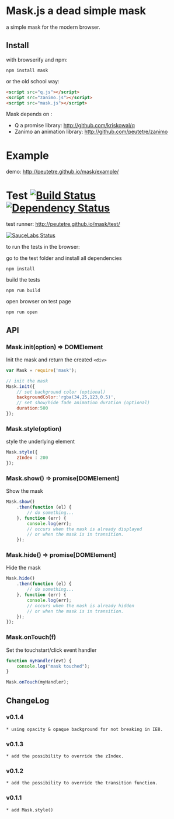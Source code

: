 # Mask.js a dead simple mask

a simple mask for the modern browser.

## Install

with browserify and npm:

```
npm install mask
```

or the old school way:

``` html
<script src="q.js"></script>
<script src="zanimo.js"></script>
<script src="mask.js"></script>
```

Mask depends on :

* Q a promise library: http://github.com/kriskowal/q
* Zanimo an animation library: http://github.com/peutetre/zanimo

# Example

demo: http://peutetre.github.io/mask/example/

# Test [![Build Status](https://secure.travis-ci.org/peutetre/mask.png)](http://travis-ci.org/peutetre/mask) [![Dependency Status](https://gemnasium.com/peutetre/mask.png)](https://gemnasium.com/peutetre/mask)

test runner: http://peutetre.github.io/mask/test/

[![SauceLabs Status](https://saucelabs.com/browser-matrix/mask.svg)](https://saucelabs.com/u/mask)

to run the tests in the browser:

go to the test folder and install all dependencies

```
npm install
```

build the tests

```
npm run build
```

open browser on test page

```
npm run open
```

## API

### Mask.init(option) => DOMElement

Init the mask and return the created `<div>`

``` javaScript
var Mask = require('mask');

// init the mask
Mask.init({
    // set background color (optional)
    backgroundColor:'rgba(34,25,123,0.5)',
    // set show/hide fade animation duration (optional)
    duration:500
});
```

### Mask.style(option)

style the underlying element

``` javaScript
Mask.style({
    zIndex : 200
});
```

### Mask.show() => promise[DOMElement]

Show the mask

``` javaScript
Mask.show()
    .then(function (el) {
        // do something...
    }, function (err) {
        console.log(err);
        // occurs when the mask is already displayed
        // or when the mask is in transition.
    });
```

### Mask.hide() => promise[DOMElement]

Hide the mask

``` javaScript
Mask.hide()
    .then(function (el) {
        // do something...
    }, function (err) {
        console.log(err);
        // occurs when the mask is already hidden
        // or when the mask is in transition.
    });
});
```

### Mask.onTouch(f)

Set the touchstart/click event handler

``` javaScript
function myHandler(evt) {
    console.log("mask touched");
}

Mask.onTouch(myHandler);
```

## ChangeLog

### v0.1.4
    * using opacity & opaque background for not breaking in IE8.

### v0.1.3
    * add the possibility to override the zIndex.

### v0.1.2
    * add the possibility to override the transition function.

### v0.1.1
    * add Mask.style()
